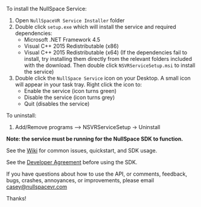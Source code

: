 To install the NullSpace Service:
1. Open `NullSpaceVR Service Installer` folder
2. Double click `setup.exe` which will install the service and required dependencies:
	- Microsoft .NET Framework 4.5 
	- Visual C++ 2015 Redistributable (x86)
	- Visual C++ 2015 Redistributable (x64)
	(If the dependencies fail to install, try installing them directly from the relevant folders included with the download. Then double click `NSVRServiceSetup.msi` to install the service)
3. Double click the `NullSpace Service` icon on your Desktop. A small icon will appear in your task tray. Right click the icon to:
    - Enable the service (icon turns green)
    - Disable the service (icon turns grey)
    - Quit (disables the service)

To uninstall:
1. Add/Remove programs --> NSVRServiceSetup -> Uninstall

**Note: the service must be running for the NullSpace SDK to function.**

See the [Wiki](https://github.com/NullSpaceVR/NullSpace-Dev-Kit/wiki) for common issues, quickstart, and SDK usage.

See the [Developer Agreement](http://nullspacevr.com/?wpdmpro=nullspace-developer-agreement) before using the SDK.


If you have questions about how to use the API, or comments, feedback, bugs, crashes, annoyances, or improvements, please email casey@nullspacevr.com

Thanks! 
